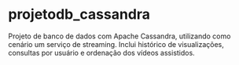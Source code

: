 # projetodb_cassandra
Projeto de banco de dados com Apache Cassandra, utilizando como cenário um serviço de streaming. Inclui histórico de visualizações, consultas por usuário e ordenação dos vídeos assistidos.
